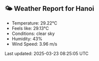 <!-- WEATHER-START -->
## 🌤 Weather Report for Hanoi

- Temperature: 29.22°C
- Feels like: 29.13°C
- Conditions: clear sky
- Humidity: 43%
- Wind Speed: 3.96 m/s

Last updated: 2025-03-23 08:25:05 UTC
<!-- WEATHER-END -->
